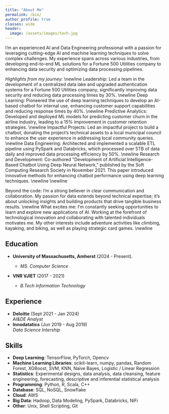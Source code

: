 ```yaml
---
title: "About Me"
permalink: /bio/
author_profile: true
classes: wide
header:
  image: /assets/images/tech.jpg
---
```


I’m an experienced AI and Data Engineering professional with a passion for leveraging cutting-edge AI and machine learning techniques to solve complex challenges. My experience spans across various industries, from developing end-to-end ML solutions for a Fortune 500 Utilities company to enhancing data security and optimizing data processing pipelines.

*Highlights from my journey:*
\newline
Leadership: Led a team in the development of a centralized data lake and upgraded authentication systems for a Fortune 500 Utilities company, significantly improving data security and reducing data processing times by 30\%.
\newline
Deep Learning: Pioneered the use of deep learning techniques to develop an AI-based chatbot for internal use, enhancing customer support capabilities and reducing response times by 40\%.
\newline
Predictive Analytics: Developed and deployed ML models for predicting customer churn in the airline industry, leading to a 15\% improvement in customer retention strategies.
\newline
Impactful Projects: Led an impactful project to build a chatbot, donating the project’s technical assets to a local municipal council to enhance the user experience in addressing local community queries.
\newline
Data Engineering: Architected and implemented a scalable ETL pipeline using PySpark and Databricks, which processed over 5TB of data daily and improved data processing efficiency by 50\%.
\newline
Research and Development: Co-authored "Development of Artificial Intelligence-Based Chatbot Using Deep Neural Network," published by the Soft Computing Research Society in November 2021. This paper introduced innovative methods for enhancing chatbot performance using deep learning techniques.
\newline
\newline

Beyond the code: I’m a strong believer in clear communication and collaboration. My passion for data extends beyond technical expertise; it’s about unlocking insights and building products that drive tangible business results.
\newline
What excites me: I’m constantly seeking opportunities to learn and explore new applications of AI. Working at the forefront of technological innovation and collaborating with talented individuals motivates me. My other interests include adventure activities like climbing, kayaking, and biking, as well as playing strategic card games.
\newline



## Education
- **University of Massachusetts, Amherst** (2024 - Present).   
  - *MS. Computer Science* 

- **VNR VJIET** (2017 - 2021)   
  -  *B.Tech Information Technology*

## Experience
- **Deloitte** (Sept 2021 - Jan 2024)  
  *AI&DE Analyst*
- **Innodatatics** (Jun 2019 - Aug 2019)  
  *Data Science Intership*  

## Skills
- **Deep Learning**: TensorFlow, PyTorch, Opencv
- **Machine Learning Libraries**: scikit-learn, numpy, pandas, Random Forest, XGBoost, SVM, KNN, Naïve Bayes, Logistic / Linear Regression
- **Statistics**: Experimental designs, data analysis, data cleansing, feature engineering, forecasting, descriptive and inferential statistical analysis
- **Programming**: Python, R, Scala, C++
- **Database**: SQL, NoSQL, Snowflake
- **Cloud**: AWS
- **Big Data**: Hadoop, Data Modeling, PySpark, Databricks, NiFi
- **Other**: Unix, Shell Scripting, Git
